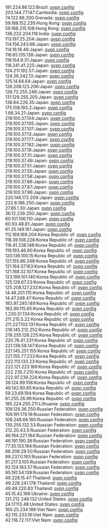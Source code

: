 181.224.86.122:Brazil: [ovpn config](vpn/181_224_86_122.ovpn)  
203.144.77.147:Cambodia: [ovpn config](vpn/203_144_77_147.ovpn)  
74.122.88.200:Grenada: [ovpn config](vpn/74_122_88_200.ovpn)  
59.188.152.235:Hong Kong: [ovpn config](vpn/59_188_152_235.ovpn)  
59.188.215.108:Hong Kong: [ovpn config](vpn/59_188_215_108.ovpn)  
136.232.204.118:India: [ovpn config](vpn/136_232_204_118.ovpn)  
113.197.25.204:Japan: [ovpn config](vpn/113_197_25_204.ovpn)  
114.156.243.68:Japan: [ovpn config](vpn/114_156_243_68.ovpn)  
114.16.18.46:Japan: [ovpn config](vpn/114_16_18_46.ovpn)  
116.65.135.138:Japan: [ovpn config](vpn/116_65_135_138.ovpn)  
118.154.9.31:Japan: [ovpn config](vpn/118_154_9_31.ovpn)  
118.241.41.225:Japan: [ovpn config](vpn/118_241_41_225.ovpn)  
124.211.192.57:Japan: [ovpn config](vpn/124_211_192_57.ovpn)  
124.36.242.13:Japan: [ovpn config](vpn/124_36_242_13.ovpn)  
125.14.64.64:Japan: [ovpn config](vpn/125_14_64_64.ovpn)  
126.208.123.206:Japan: [ovpn config](vpn/126_208_123_206.ovpn)  
126.72.255.249:Japan: [ovpn config](vpn/126_72_255_249.ovpn)  
131.129.255.205:Japan: [ovpn config](vpn/131_129_255_205.ovpn)  
138.64.226.35:Japan: [ovpn config](vpn/138_64_226_35.ovpn)  
175.108.193.2:Japan: [ovpn config](vpn/175_108_193_2.ovpn)  
1.66.34.21:Japan: [ovpn config](vpn/1_66_34_21.ovpn)  
219.100.37.104:Japan: [ovpn config](vpn/219_100_37_104.ovpn)  
219.100.37.105:Japan: [ovpn config](vpn/219_100_37_105.ovpn)  
219.100.37.107:Japan: [ovpn config](vpn/219_100_37_107.ovpn)  
219.100.37.13:Japan: [ovpn config](vpn/219_100_37_13.ovpn)  
219.100.37.177:Japan: [ovpn config](vpn/219_100_37_177.ovpn)  
219.100.37.182:Japan: [ovpn config](vpn/219_100_37_182.ovpn)  
219.100.37.19:Japan: [ovpn config](vpn/219_100_37_19.ovpn)  
219.100.37.31:Japan: [ovpn config](vpn/219_100_37_31.ovpn)  
219.100.37.49:Japan: [ovpn config](vpn/219_100_37_49.ovpn)  
219.100.37.51:Japan: [ovpn config](vpn/219_100_37_51.ovpn)  
219.100.37.55:Japan: [ovpn config](vpn/219_100_37_55.ovpn)  
219.100.37.58:Japan: [ovpn config](vpn/219_100_37_58.ovpn)  
219.100.37.86:Japan: [ovpn config](vpn/219_100_37_86.ovpn)  
219.100.37.87:Japan: [ovpn config](vpn/219_100_37_87.ovpn)  
219.100.37.96:Japan: [ovpn config](vpn/219_100_37_96.ovpn)  
220.146.172.209:Japan: [ovpn config](vpn/220_146_172_209.ovpn)  
222.8.186.250:Japan: [ovpn config](vpn/222_8_186_250.ovpn)  
27.85.1.30:Japan: [ovpn config](vpn/27_85_1_30.ovpn)  
36.12.239.250:Japan: [ovpn config](vpn/36_12_239_250.ovpn)  
60.101.106.110:Japan: [ovpn config](vpn/60_101_106_110.ovpn)  
60.93.48.81:Japan: [ovpn config](vpn/60_93_48_81.ovpn)  
61.25.149.161:Japan: [ovpn config](vpn/61_25_149_161.ovpn)  
112.169.169.204:Korea Republic of: [ovpn config](vpn/112_169_169_204.ovpn)  
118.39.108.228:Korea Republic of: [ovpn config](vpn/118_39_108_228.ovpn)  
118.41.236.148:Korea Republic of: [ovpn config](vpn/118_41_236_148.ovpn)  
119.193.46.90:Korea Republic of: [ovpn config](vpn/119_193_46_90.ovpn)  
120.136.100.15:Korea Republic of: [ovpn config](vpn/120_136_100_15.ovpn)  
121.155.86.248:Korea Republic of: [ovpn config](vpn/121_155_86_248.ovpn)  
121.164.37.163:Korea Republic of: [ovpn config](vpn/121_164_37_163.ovpn)  
121.188.32.107:Korea Republic of: [ovpn config](vpn/121_188_32_107.ovpn)  
123.199.101.140:Korea Republic of: [ovpn config](vpn/123_199_101_140.ovpn)  
125.129.67.23:Korea Republic of: [ovpn config](vpn/125_129_67_23.ovpn)  
125.208.127.233:Korea Republic of: [ovpn config](vpn/125_208_127_233.ovpn)  
14.46.201.115:Korea Republic of: [ovpn config](vpn/14_46_201_115.ovpn)  
14.47.248.47:Korea Republic of: [ovpn config](vpn/14_47_248_47.ovpn)  
183.97.245.149:Korea Republic of: [ovpn config](vpn/183_97_245_149.ovpn)  
183.99.115.65:Korea Republic of: [ovpn config](vpn/183_99_115_65.ovpn)  
1.230.51.134:Korea Republic of: [ovpn config](vpn/1_230_51_134.ovpn)  
211.215.5.22:Korea Republic of: [ovpn config](vpn/211_215_5_22.ovpn)  
211.227.102.131:Korea Republic of: [ovpn config](vpn/211_227_102_131.ovpn)  
218.145.212.252:Korea Republic of: [ovpn config](vpn/218_145_212_252.ovpn)  
219.255.128.225:Korea Republic of: [ovpn config](vpn/219_255_128_225.ovpn)  
220.76.41.231:Korea Republic of: [ovpn config](vpn/220_76_41_231.ovpn)  
221.138.58.147:Korea Republic of: [ovpn config](vpn/221_138_58_147.ovpn)  
221.145.251.155:Korea Republic of: [ovpn config](vpn/221_145_251_155.ovpn)  
221.155.77.233:Korea Republic of: [ovpn config](vpn/221_155_77_233.ovpn)  
222.113.133.23:Korea Republic of: [ovpn config](vpn/222_113_133_23.ovpn)  
222.121.223.189:Korea Republic of: [ovpn config](vpn/222_121_223_189.ovpn)  
222.235.7.210:Korea Republic of: [ovpn config](vpn/222_235_7_210.ovpn)  
222.97.239.224:Korea Republic of: [ovpn config](vpn/222_97_239_224.ovpn)  
39.124.99.108:Korea Republic of: [ovpn config](vpn/39_124_99_108.ovpn)  
49.142.60.65:Korea Republic of: [ovpn config](vpn/49_142_60_65.ovpn)  
59.23.69.194:Korea Republic of: [ovpn config](vpn/59_23_69_194.ovpn)  
61.255.26.99:Korea Republic of: [ovpn config](vpn/61_255_26_99.ovpn)  
185.224.250.211:Lithuania: [ovpn config](vpn/185_224_250_211.ovpn)  
109.126.36.250:Russian Federation: [ovpn config](vpn/109_126_36_250.ovpn)  
109.191.179.19:Russian Federation: [ovpn config](vpn/109_191_179_19.ovpn)  
109.248.68.160:Russian Federation: [ovpn config](vpn/109_248_68_160.ovpn)  
130.255.132.53:Russian Federation: [ovpn config](vpn/130_255_132_53.ovpn)  
212.20.43.5:Russian Federation: [ovpn config](vpn/212_20_43_5.ovpn)  
46.164.221.184:Russian Federation: [ovpn config](vpn/46_164_221_184.ovpn)  
46.191.190.38:Russian Federation: [ovpn config](vpn/46_191_190_38.ovpn)  
77.35.133.194:Russian Federation: [ovpn config](vpn/77_35_133_194.ovpn)  
88.206.29.50:Russian Federation: [ovpn config](vpn/88_206_29_50.ovpn)  
89.237.0.193:Russian Federation: [ovpn config](vpn/89_237_0_193.ovpn)  
91.217.3.105:Russian Federation: [ovpn config](vpn/91_217_3_105.ovpn)  
92.124.163.57:Russian Federation: [ovpn config](vpn/92_124_163_57.ovpn)  
95.191.54.139:Russian Federation: [ovpn config](vpn/95_191_54_139.ovpn)  
49.228.15.47:Thailand: [ovpn config](vpn/49_228_15_47.ovpn)  
49.228.241.178:Thailand: [ovpn config](vpn/49_228_241_178.ovpn)  
49.49.220.83:Thailand: [ovpn config](vpn/49_49_220_83.ovpn)  
45.15.42.166:Ukraine: [ovpn config](vpn/45_15_42_166.ovpn)  
131.212.248.132:United States: [ovpn config](vpn/131_212_248_132.ovpn)  
24.17.113.48:United States: [ovpn config](vpn/24_17_113_48.ovpn)  
160.25.234.188:Viet Nam: [ovpn config](vpn/160_25_234_188.ovpn)  
42.115.233.18:Viet Nam: [ovpn config](vpn/42_115_233_18.ovpn)  
42.118.72.117:Viet Nam: [ovpn config](vpn/42_118_72_117.ovpn)  
